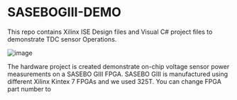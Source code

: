 # SASEBOGIII-DEMO

This repo contains Xilinx ISE Design files and Visual C# project files to demonstrate TDC sensor Operations. 

![image](https://github.com/dnjayasinghe/SASEBOGIII-DEMO/assets/29743044/7b75e999-cc63-4ca4-a642-5edd652eaaf2)


The hardware project is created demonstrate on-chip voltage sensor power measurements on a SASEBO GIII FPGA. SASEBO GIII is manufactured using different Xilinx Kintex 7 FPGAs and we used 325T. You can change FPGA part number to 

